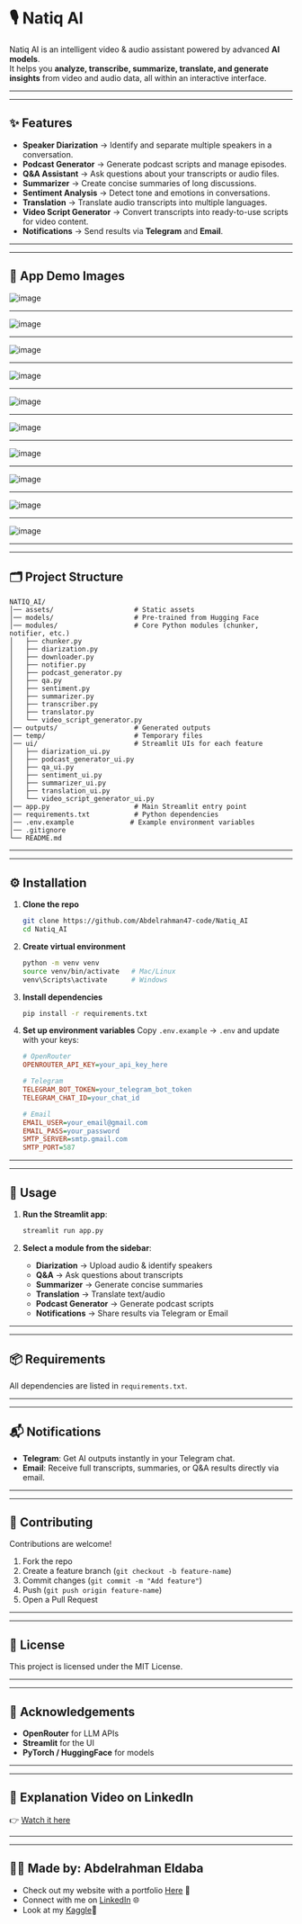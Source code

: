 # 🎙️ Natiq AI

Natiq AI is an intelligent video & audio assistant powered by advanced **AI models**.  
It helps you **analyze, transcribe, summarize, translate, and generate insights** from video and audio data, all within an interactive interface.

---
---

## ✨ Features
- **Speaker Diarization** → Identify and separate multiple speakers in a conversation.  
- **Podcast Generator** → Generate podcast scripts and manage episodes.  
- **Q&A Assistant** → Ask questions about your transcripts or audio files.  
- **Summarizer** → Create concise summaries of long discussions.  
- **Sentiment Analysis** → Detect tone and emotions in conversations.  
- **Translation** → Translate audio transcripts into multiple languages.  
- **Video Script Generator** → Convert transcripts into ready-to-use scripts for video content.  
- **Notifications** → Send results via **Telegram** and **Email**.  

---
---

## 📸 App Demo Images

![image](assets/images/1.png)

---

![image](assets/images/2.png)

---

![image](assets/images/3.png)

---

![image](assets/images/4.png)

---

![image](assets/images/5.png)

---

![image](assets/images/6.png)

---

![image](assets/images/7.png)

---

![image](assets/images/8.png)

---

![image](assets/images/9.png)

---

![image](assets/images/10.png)

---
---

## 🗂️ Project Structure
```
NATIQ_AI/
│── assets/                    # Static assets
│── models/                    # Pre-trained from Hugging Face
│── modules/                   # Core Python modules (chunker, notifier, etc.)
│   ├── chunker.py
│   ├── diarization.py
│   ├── downloader.py
│   ├── notifier.py
│   ├── podcast_generator.py
│   ├── qa.py
│   ├── sentiment.py
│   ├── summarizer.py
│   ├── transcriber.py
│   ├── translator.py
│   └── video_script_generator.py
│── outputs/                   # Generated outputs
│── temp/                      # Temporary files
│── ui/                        # Streamlit UIs for each feature
│   ├── diarization_ui.py
│   ├── podcast_generator_ui.py
│   ├── qa_ui.py
│   ├── sentiment_ui.py
│   ├── summarizer_ui.py
│   ├── translation_ui.py
│   └── video_script_generator_ui.py
│── app.py                     # Main Streamlit entry point
│── requirements.txt           # Python dependencies
│── .env.example              # Example environment variables
│── .gitignore
└── README.md
```

---
---

## ⚙️ Installation

1. **Clone the repo**
   ```bash
   git clone https://github.com/Abdelrahman47-code/Natiq_AI
   cd Natiq_AI
   ```

2. **Create virtual environment**
   ```bash
   python -m venv venv
   source venv/bin/activate   # Mac/Linux
   venv\Scripts\activate      # Windows
   ```

3. **Install dependencies**
   ```bash
   pip install -r requirements.txt
   ```

4. **Set up environment variables**
   Copy `.env.example` → `.env` and update with your keys:
   ```ini
   # OpenRouter
   OPENROUTER_API_KEY=your_api_key_here

   # Telegram
   TELEGRAM_BOT_TOKEN=your_telegram_bot_token
   TELEGRAM_CHAT_ID=your_chat_id

   # Email
   EMAIL_USER=your_email@gmail.com
   EMAIL_PASS=your_password
   SMTP_SERVER=smtp.gmail.com
   SMTP_PORT=587
   ```

---
---

## 🚀 Usage
1. **Run the Streamlit app**:
   ```bash
   streamlit run app.py
   ```

2. **Select a module from the sidebar**:
   - **Diarization** → Upload audio & identify speakers
   - **Q&A** → Ask questions about transcripts
   - **Summarizer** → Generate concise summaries
   - **Translation** → Translate text/audio
   - **Podcast Generator** → Generate podcast scripts
   - **Notifications** → Share results via Telegram or Email

---
---

## 📦 Requirements
All dependencies are listed in `requirements.txt`.

---
---

## 📬 Notifications
- **Telegram**: Get AI outputs instantly in your Telegram chat.
- **Email**: Receive full transcripts, summaries, or Q&A results directly via email.

---
---

## 🤝 Contributing
Contributions are welcome!
1. Fork the repo
2. Create a feature branch (`git checkout -b feature-name`)
3. Commit changes (`git commit -m "Add feature"`)
4. Push (`git push origin feature-name`)
5. Open a Pull Request

---
---

## 📜 License
This project is licensed under the MIT License.

---
---

## 🙌 Acknowledgements
- **OpenRouter** for LLM APIs
- **Streamlit** for the UI
- **PyTorch / HuggingFace** for models

---
---

## 🎥 Explanation Video on LinkedIn
👉 [Watch it here](https://www.linkedin.com/your-video-link)

---
---
## 👨‍💻 Made by: Abdelrahman Eldaba

- Check out my website with a portfolio [Here](https://sites.google.com/view/abdelrahman-eldaba110) 🌟
- Connect with me on [LinkedIn](https://www.linkedin.com/in/abdelrahmaneldaba) 🌐
- Look at my [Kaggle](https://www.kaggle.com/abdelrahmanahmed110)🚀